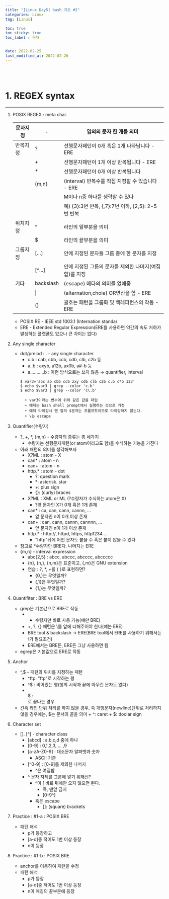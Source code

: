 ```yaml
---
title: "[Linux Day5] bash 기초 #2"
categories: Linux
tag: [Linux]

toc: true
toc_sticky: true
toc_label : 목차


date: 2022-02-25
last_modified_at: 2022-02-26
---
```

<br>
<br>

# 1. REGEX syntax
---
1. POSIX REGEX : meta char.

	|문자지정|.|임의의 문자 한 개를 의미|
	|---|---|---|
	|반복지정|?|선행문자패턴이 0개 혹은 1개 나타납니다 - ERE|
	||+|선행문자패턴이 1개 이상 반복됩니다 - ERE|
	||*|선행문자패턴이 0개 이상 반복됩니다|
	||{m,n}|(interval) 반복수를 직접 지정할 수 있습니다 - ERE|
	|||M이나 n중 하나를 생략할 수 있다|
	|||예) {3}:3번 반복, {,7}:7번 이하, {2,5}: 2-5번 반복|
	|위치지정|^|라인의 앞부분을 의미|
	||$|라인의 끝부분을 의미|
	|그룹지정|[...]|안에 지정된 문자들 그룹 중에 한 문자를 지정|
	||[^...]|안에 지정된 그룹의 문자를 제외한 나머지(여집합)를 지정|
	|기타|backslash|(escape) 메타의 의미를 없애줌|
	||\||(alternation,choie) OR연산을 함 - ERE|
	||()|괄호는 패턴을 그룹화 및 백레퍼런스의 작동 - ERE|

	* POSIX RE - IEEE std 1003.1 (Internation standar
	* ERE - Extended Regular Expression(ERE를 사용하면 약간의 속도 저하가 발생하는 플랫폼도 있으나 큰 차이는 없다)

2. Any single character
	* dot/preiod : . - any single character
		- c.b : cab, cbb, ccb, cdb, clb, c2b 등
		- a..b : axyb, a12b, ax0b, a#-b 등
		- a...........b : 이런 방식으로는 쓰지 않음 → quantifier, interval
		```
		$ var3='abc ab cbb ccb zxy cdb clb c2b c.b c*b 123'
		$ echo $var3 | grep --color 'c.b'
		$ echo $var3 | grep --color 'c\.b'
		```
			+ var3이라는 변수에 위와 같은 값을 대입
			+ 예제는 bash shell prompt에서 실행하는 것으로 가정
			+ 예제 타이핑시 맨 앞의 $문자는 프롬프트이므로 타이핑하지 않는다.
			+ \는 escape
3. Quantifier(수량자)
	* ?, +, *, {m,n} - 수량자의 종류는 총 네가지
		- 수량자는 선행문자패턴(or atom이라고도 함)을 수식하는 기능을 가진다
	* 아래 패턴의 의미를 생각해보자
		- X?ML : atom - X
		- can* : atom - n
		- can+ : atom - n
		- http.* : atom - dot
			+ ?: question mark
			+ *: asterisk. star
			+ +: plus sign
			+ {}: (curly) braces
		- X?ML : XML or ML (?수량자가 수식하는 atom은 X)
			+ ?앞 문자인 X가 0개 혹은 1개 존재
		- can* : ca, can, cann, cannn, ...
			+ 앞 문자인 n이 0개 이상 존재
		- can+ : can, cann, cannn, cannnn, ...
			+ 앞 문자인 n이 1개 이상 존재
		- http.* : http://, httpd, https, http1234 ...
			+ "http"뒤에 어떤 문자도 붙을 수 혹은 붙지 않을 수 있다
	* 참고로 *수량자만 BRE다. 나머지는 ERE
	* {m,n} - interval expression
		- abc{2,5} : abcc, abccc, abcccc, abccccc
		- {n}, {n,}, {n,m}은 표준이고, {,m}은 GNU extension
		- 연습 : ?, *, +를 { }로 표현하면?
			+ {0,}는 무엇일까?
			+ {,1}은 무엇일까?
			+ {1,}는 무엇일까?
4. Quantifiter : BRE vs ERE
	* grep은 기본값으로 BRE로 작동
		- * 수량자만 바로 사용 가능(얘만 BRE)
		- +, ?, {} 패턴은 \를 앞에 더해주어야 한다(얘는 ERE)
		- BRE tool & backslash → ERE(BRE tool에서 ERE를 사용하기 위해서는 \가 필요조건)
		- ERE에서는 BRE든, ERE든 그냥 사용하면 됨
	* egrep은 기본값으로 ERE로 작동
5. Anchor
	* ^,$ - 패턴의 위치를 지정하는 패턴
		- ^ftp: "ftp"로 시작하는 행
		- ^$ : 비어있는 행(행의 시작과 끝에 아무런 문자도 없다)
		- <BR>$ : <BR>로 끝나는 경우
	* 간혹 라인 단위 처리를 하지 않을 경우, 즉 개행문자(newline)단위로 처리하지 않을 경우에는, $는 문서의 끝을 의미
			+ ^: caret
			+ $: doolar sign
6. Character set
	* []. [^] - character class
		- [abcd] : a,b,c,d 중에 하나
		- [0-9] : 0,1,2,3, ... ,9
		- [a-zA-Z0-9] : 대소문자 알파벳과 숫자
			+ ASCII 기준
		- [^0-9] : [0-9]를 제외한 나머지
			+ ^은 여집합
		- ^ 문자 자체를 그룹에 넣기 위해선?
			+ ^이 [ 바로 뒤에만 오지 않으면 된다.
				* 즉, 맨앞 금지
				* [0-9^]
			+ 혹은 escape
				* []: (square) brackets
7. Practice : #1-a : POSIX BRE
	* 패턴 해석
		- p가 등장하고
		- [a-d]중 적어도 1번 이상 등장
		- n이 등장
8. Practice : #1-b : POSIX BRE
	* anchor를 이용하여 패턴을 수정
	* 패턴 해석
		- p가 등장
		- [a-d]중 적어도 1번 이상 등장
		- n이 매칭의 끝부분에 등장
